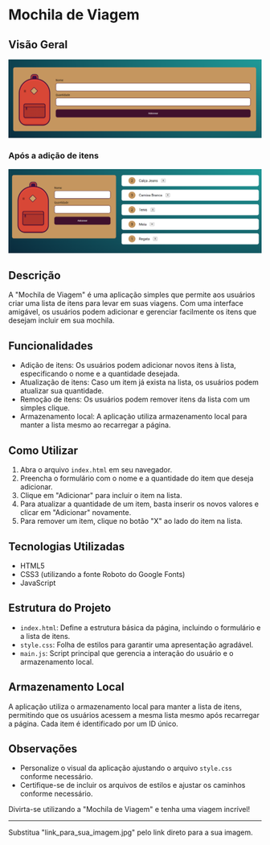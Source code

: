 # Mochila de Viagem

## Visão Geral

<div align="center">
  <img src="img/proj1.png" alt="Imagem do Projeto">
</div>

### Após a adição de itens

<div align="center">
  <img src="img/proj2.png" alt="Imagem do Projeto">
</div>

## Descrição

A "Mochila de Viagem" é uma aplicação simples que permite aos usuários criar uma lista de itens para levar em suas viagens. Com uma interface amigável, os usuários podem adicionar e gerenciar facilmente os itens que desejam incluir em sua mochila.

## Funcionalidades

- Adição de itens: Os usuários podem adicionar novos itens à lista, especificando o nome e a quantidade desejada.
- Atualização de itens: Caso um item já exista na lista, os usuários podem atualizar sua quantidade.
- Remoção de itens: Os usuários podem remover itens da lista com um simples clique.
- Armazenamento local: A aplicação utiliza armazenamento local para manter a lista mesmo ao recarregar a página.

## Como Utilizar

1. Abra o arquivo `index.html` em seu navegador.
2. Preencha o formulário com o nome e a quantidade do item que deseja adicionar.
3. Clique em "Adicionar" para incluir o item na lista.
4. Para atualizar a quantidade de um item, basta inserir os novos valores e clicar em "Adicionar" novamente.
5. Para remover um item, clique no botão "X" ao lado do item na lista.

## Tecnologias Utilizadas

- HTML5
- CSS3 (utilizando a fonte Roboto do Google Fonts)
- JavaScript

## Estrutura do Projeto

- `index.html`: Define a estrutura básica da página, incluindo o formulário e a lista de itens.
- `style.css`: Folha de estilos para garantir uma apresentação agradável.
- `main.js`: Script principal que gerencia a interação do usuário e o armazenamento local.

## Armazenamento Local

A aplicação utiliza o armazenamento local para manter a lista de itens, permitindo que os usuários acessem a mesma lista mesmo após recarregar a página. Cada item é identificado por um ID único.

## Observações

- Personalize o visual da aplicação ajustando o arquivo `style.css` conforme necessário.
- Certifique-se de incluir os arquivos de estilos e ajustar os caminhos conforme necessário.

Divirta-se utilizando a "Mochila de Viagem" e tenha uma viagem incrível!

---

Substitua "link_para_sua_imagem.jpg" pelo link direto para a sua imagem.
